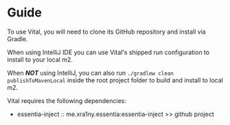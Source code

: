# Guide

To use Vital, you will need to clone its GitHub repository and install via Gradle.

When using IntelliJ IDE you can use Vital's shipped run configuration to install to your local m2.

When _**NOT**_ using IntelliJ, you can also run `./gradlew clean publishToMavenLocal` inside the root project folder to
build and install to local m2.

Vital requires the following dependencies:
- essentia-inject :: me.xra1ny.essentia:essentia-inject >> github project